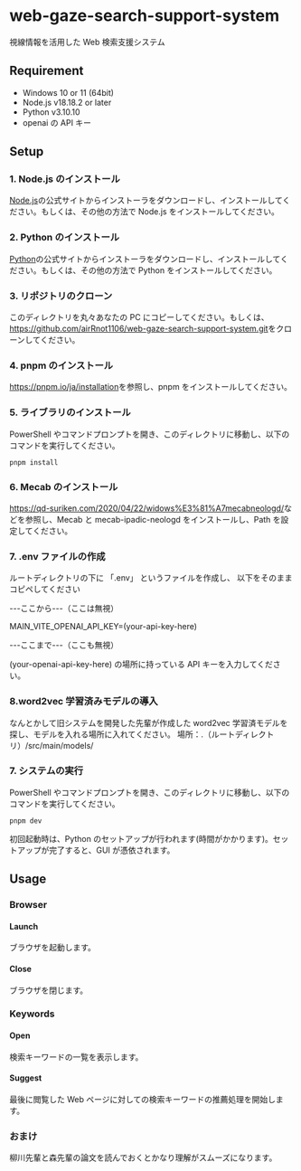 # web-gaze-search-support-system

視線情報を活用した Web 検索支援システム

## Requirement

- Windows 10 or 11 (64bit)
- Node.js v18.18.2 or later
- Python v3.10.10
- openai の API キー

## Setup

### 1. Node.js のインストール

[Node.js](https://nodejs.org/en)の公式サイトからインストーラをダウンロードし、インストールしてください。もしくは、その他の方法で Node.js をインストールしてください。

### 2. Python のインストール

[Python](https://www.python.org)の公式サイトからインストーラをダウンロードし、インストールしてください。もしくは、その他の方法で Python をインストールしてください。

### 3. リポジトリのクローン

このディレクトリを丸々あなたの PC にコピーしてください。もしくは、<https://github.com/airRnot1106/web-gaze-search-support-system.git>をクローンしてください。

### 4. pnpm のインストール

<https://pnpm.io/ja/installation>を参照し、pnpm をインストールしてください。

### 5. ライブラリのインストール

PowerShell やコマンドプロンプトを開き、このディレクトリに移動し、以下のコマンドを実行してください。

```shell
pnpm install
```

### 6. Mecab のインストール

<https://qd-suriken.com/2020/04/22/widows%E3%81%A7mecabneologd/>などを参照し、Mecab と mecab-ipadic-neologd をインストールし、Path を設定してください。

### 7. .env ファイルの作成

ルートディレクトリの下に
「.env」
というファイルを作成し、
以下をそのままコピペしてください

---ここから---（ここは無視）

MAIN_VITE_OPENAI_API_KEY=(your-api-key-here)

---ここまで---（ここも無視）

(your-openai-api-key-here) の場所に持っている API キーを入力してください。

### 8.word2vec 学習済みモデルの導入

なんとかして旧システムを開発した先輩が作成した word2vec 学習済モデルを探し、モデルを入れる場所に入れてください。
場所：.（ルートディレクトリ）/src/main/models/

### 7. システムの実行

PowerShell やコマンドプロンプトを開き、このディレクトリに移動し、以下のコマンドを実行してください。

```shell
pnpm dev
```

初回起動時は、Python のセットアップが行われます(時間がかかります)。セットアップが完了すると、GUI が憑依されます。

## Usage

### Browser

#### Launch

ブラウザを起動します。

#### Close

ブラウザを閉じます。

### Keywords

#### Open

検索キーワードの一覧を表示します。

#### Suggest

最後に閲覧した Web ページに対しての検索キーワードの推薦処理を開始します。

### おまけ

柳川先輩と森先輩の論文を読んでおくとかなり理解がスムーズになります。
